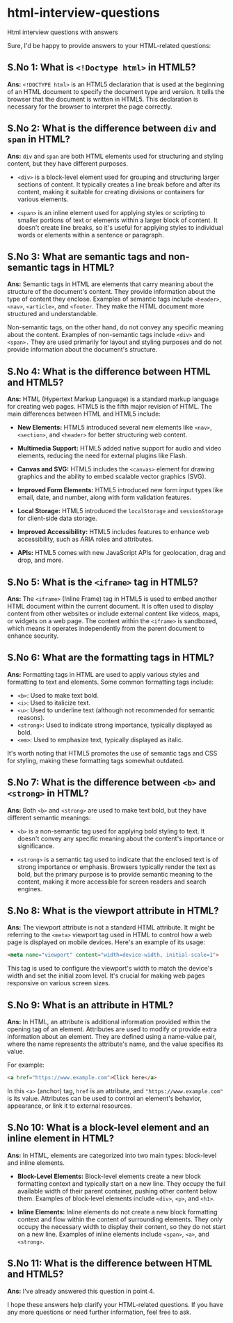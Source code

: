 # html-interview-questions
Html interview questions with answers

Sure, I'd be happy to provide answers to your HTML-related questions:

## S.No 1: What is `<!Doctype html>` in HTML5?
**Ans:** `<!DOCTYPE html>` is an HTML5 declaration that is used at the beginning of an HTML document to specify the document type and version. It tells the browser that the document is written in HTML5. This declaration is necessary for the browser to interpret the page correctly.

## S.No 2: What is the difference between `div` and `span` in HTML?
**Ans:** `div` and `span` are both HTML elements used for structuring and styling content, but they have different purposes. 

- `<div>` is a block-level element used for grouping and structuring larger sections of content. It typically creates a line break before and after its content, making it suitable for creating divisions or containers for various elements.

- `<span>` is an inline element used for applying styles or scripting to smaller portions of text or elements within a larger block of content. It doesn't create line breaks, so it's useful for applying styles to individual words or elements within a sentence or paragraph.

## S.No 3: What are semantic tags and non-semantic tags in HTML?
**Ans:** Semantic tags in HTML are elements that carry meaning about the structure of the document's content. They provide information about the type of content they enclose. Examples of semantic tags include `<header>`, `<nav>`, `<article>`, and `<footer`. They make the HTML document more structured and understandable.

Non-semantic tags, on the other hand, do not convey any specific meaning about the content. Examples of non-semantic tags include `<div>` and `<span>.` They are used primarily for layout and styling purposes and do not provide information about the document's structure.

## S.No 4: What is the difference between HTML and HTML5?
**Ans:** HTML (Hypertext Markup Language) is a standard markup language for creating web pages. HTML5 is the fifth major revision of HTML. The main differences between HTML and HTML5 include:

- **New Elements:** HTML5 introduced several new elements like `<nav>`, `<section>`, and `<header>` for better structuring web content.

- **Multimedia Support:** HTML5 added native support for audio and video elements, reducing the need for external plugins like Flash.

- **Canvas and SVG:** HTML5 includes the `<canvas>` element for drawing graphics and the ability to embed scalable vector graphics (SVG).

- **Improved Form Elements:** HTML5 introduced new form input types like email, date, and number, along with form validation features.

- **Local Storage:** HTML5 introduced the `localStorage` and `sessionStorage` for client-side data storage.

- **Improved Accessibility:** HTML5 includes features to enhance web accessibility, such as ARIA roles and attributes.

- **APIs:** HTML5 comes with new JavaScript APIs for geolocation, drag and drop, and more.

## S.No 5: What is the `<iframe>` tag in HTML5?
**Ans:** The `<iframe>` (Inline Frame) tag in HTML5 is used to embed another HTML document within the current document. It is often used to display content from other websites or include external content like videos, maps, or widgets on a web page. The content within the `<iframe>` is sandboxed, which means it operates independently from the parent document to enhance security.

## S.No 6: What are the formatting tags in HTML?
**Ans:** Formatting tags in HTML are used to apply various styles and formatting to text and elements. Some common formatting tags include:

- `<b>`: Used to make text bold.
- `<i>`: Used to italicize text.
- `<u>`: Used to underline text (although not recommended for semantic reasons).
- `<strong>`: Used to indicate strong importance, typically displayed as bold.
- `<em>`: Used to emphasize text, typically displayed as italic.

It's worth noting that HTML5 promotes the use of semantic tags and CSS for styling, making these formatting tags somewhat outdated.

## S.No 7: What is the difference between `<b>` and `<strong>` in HTML?
**Ans:** Both `<b>` and `<strong>` are used to make text bold, but they have different semantic meanings:

- `<b>` is a non-semantic tag used for applying bold styling to text. It doesn't convey any specific meaning about the content's importance or significance.

- `<strong>` is a semantic tag used to indicate that the enclosed text is of strong importance or emphasis. Browsers typically render the text as bold, but the primary purpose is to provide semantic meaning to the content, making it more accessible for screen readers and search engines.

## S.No 8: What is the viewport attribute in HTML?
**Ans:** The viewport attribute is not a standard HTML attribute. It might be referring to the `<meta>` viewport tag used in HTML to control how a web page is displayed on mobile devices. Here's an example of its usage:

```html
<meta name="viewport" content="width=device-width, initial-scale=1">
```

This tag is used to configure the viewport's width to match the device's width and set the initial zoom level. It's crucial for making web pages responsive on various screen sizes.

## S.No 9: What is an attribute in HTML?
**Ans:** In HTML, an attribute is additional information provided within the opening tag of an element. Attributes are used to modify or provide extra information about an element. They are defined using a name-value pair, where the name represents the attribute's name, and the value specifies its value.

For example:
```html
<a href="https://www.example.com">Click here</a>
```

In this `<a>` (anchor) tag, `href` is an attribute, and `"https://www.example.com"` is its value. Attributes can be used to control an element's behavior, appearance, or link it to external resources.

## S.No 10: What is a block-level element and an inline element in HTML?
**Ans:** In HTML, elements are categorized into two main types: block-level and inline elements.

- **Block-Level Elements:** Block-level elements create a new block formatting context and typically start on a new line. They occupy the full available width of their parent container, pushing other content below them. Examples of block-level elements include `<div>`, `<p>`, and `<h1>`.

- **Inline Elements:** Inline elements do not create a new block formatting context and flow within the content of surrounding elements. They only occupy the necessary width to display their content, so they do not start on a new line. Examples of inline elements include `<span>`, `<a>`, and `<strong>`.

## S.No 11: What is the difference between HTML and HTML5?
**Ans:** I've already answered this question in point 4.

I hope these answers help clarify your HTML-related questions. If you have any more questions or need further information, feel free to ask.
